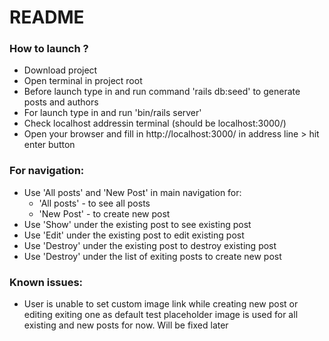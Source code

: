# README

### How to launch ?

* Download project
* Open terminal in project root
* Before launch type in and run command 'rails db:seed' to generate posts and authors
* For launch type in and run 'bin/rails server'
* Check localhost addressin terminal (should be localhost:3000/)
* Open your browser and fill in http://localhost:3000/ in address line > hit enter button

### For navigation:
* Use 'All posts' and 'New Post' in main navigation for:
  * 'All posts' - to see all posts 
  * 'New Post' - to create new post 
* Use 'Show' under the existing post to see existing post 
* Use 'Edit' under the existing post to edit existing post
* Use 'Destroy' under the existing post to destroy existing post 
* Use 'Destroy' under the list of exiting posts to create new post 

### Known issues:
 * User is unable to set custom image link while creating new post or editing exiting one as default test placeholder image is used for all existing and new posts for now. Will be fixed later 
